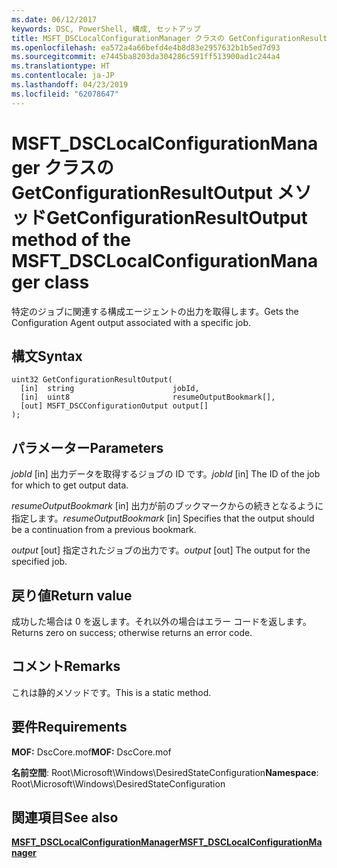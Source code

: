 ```yaml
---
ms.date: 06/12/2017
keywords: DSC, PowerShell, 構成, セットアップ
title: MSFT_DSCLocalConfigurationManager クラスの GetConfigurationResultOutput メソッド
ms.openlocfilehash: ea572a4a66befd4e4b8d83e2957632b1b5ed7d93
ms.sourcegitcommit: e7445ba8203da304286c591ff513900ad1c244a4
ms.translationtype: HT
ms.contentlocale: ja-JP
ms.lasthandoff: 04/23/2019
ms.locfileid: "62078647"
---
```

# <a name="getconfigurationresultoutput-method-of-the-msftdsclocalconfigurationmanager-class"></a><span data-ttu-id="61d51-103">MSFT_DSCLocalConfigurationManager クラスの GetConfigurationResultOutput メソッド</span><span class="sxs-lookup"><span data-stu-id="61d51-103">GetConfigurationResultOutput method of the MSFT_DSCLocalConfigurationManager class</span></span>

<span data-ttu-id="61d51-104">特定のジョブに関連する構成エージェントの出力を取得します。</span><span class="sxs-lookup"><span data-stu-id="61d51-104">Gets the Configuration Agent output associated with a specific job.</span></span>

## <a name="syntax"></a><span data-ttu-id="61d51-105">構文</span><span class="sxs-lookup"><span data-stu-id="61d51-105">Syntax</span></span>

```mof
uint32 GetConfigurationResultOutput(
  [in]  string                      jobId,
  [in]  uint8                       resumeOutputBookmark[],
  [out] MSFT_DSCConfigurationOutput output[]
);
```

## <a name="parameters"></a><span data-ttu-id="61d51-106">パラメーター</span><span class="sxs-lookup"><span data-stu-id="61d51-106">Parameters</span></span>

<span data-ttu-id="61d51-107">*jobId* \[in\] 出力データを取得するジョブの ID です。</span><span class="sxs-lookup"><span data-stu-id="61d51-107">*jobId* \[in\] The ID of the job for which to get output data.</span></span>

<span data-ttu-id="61d51-108">*resumeOutputBookmark* \[in\] 出力が前のブックマークからの続きとなるように指定します。</span><span class="sxs-lookup"><span data-stu-id="61d51-108">*resumeOutputBookmark* \[in\] Specifies that the output should be a continuation from a previous bookmark.</span></span>

<span data-ttu-id="61d51-109">*output* \[out\] 指定されたジョブの出力です。</span><span class="sxs-lookup"><span data-stu-id="61d51-109">*output* \[out\] The output for the specified job.</span></span>

## <a name="return-value"></a><span data-ttu-id="61d51-110">戻り値</span><span class="sxs-lookup"><span data-stu-id="61d51-110">Return value</span></span>

<span data-ttu-id="61d51-111">成功した場合は 0 を返します。それ以外の場合はエラー コードを返します。</span><span class="sxs-lookup"><span data-stu-id="61d51-111">Returns zero on success; otherwise returns an error code.</span></span>

## <a name="remarks"></a><span data-ttu-id="61d51-112">コメント</span><span class="sxs-lookup"><span data-stu-id="61d51-112">Remarks</span></span>

<span data-ttu-id="61d51-113">これは静的メソッドです。</span><span class="sxs-lookup"><span data-stu-id="61d51-113">This is a static method.</span></span>

## <a name="requirements"></a><span data-ttu-id="61d51-114">要件</span><span class="sxs-lookup"><span data-stu-id="61d51-114">Requirements</span></span>

<span data-ttu-id="61d51-115">**MOF:** DscCore.mof</span><span class="sxs-lookup"><span data-stu-id="61d51-115">**MOF:** DscCore.mof</span></span>

<span data-ttu-id="61d51-116">**名前空間**: Root\Microsoft\Windows\DesiredStateConfiguration</span><span class="sxs-lookup"><span data-stu-id="61d51-116">**Namespace**: Root\Microsoft\Windows\DesiredStateConfiguration</span></span>

## <a name="see-also"></a><span data-ttu-id="61d51-117">関連項目</span><span class="sxs-lookup"><span data-stu-id="61d51-117">See also</span></span>

[<span data-ttu-id="61d51-118">**MSFT_DSCLocalConfigurationManager**</span><span class="sxs-lookup"><span data-stu-id="61d51-118">**MSFT_DSCLocalConfigurationManager**</span></span>](msft-dsclocalconfigurationmanager.md)